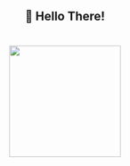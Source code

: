 <h2 align="center">👋 Hello There!</h2>

###

<br clear="both">

<div align="center">
  <img height="200" src="https://i.ibb.co.com/qpLZyvS/life-balance.gif"  />
</div>

###
